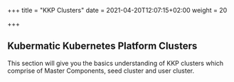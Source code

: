 +++
title = "KKP Clusters"
date = 2021-04-20T12:07:15+02:00
weight = 20

+++

## Kubermatic Kubernetes Platform Clusters

This section will give you the basics understanding of KKP clusters which comprise of Master Components, seed cluster and user cluster. 